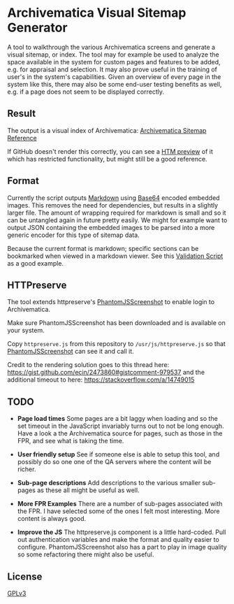 # Archivematica Visual Sitemap Generator

A tool to walkthrough the various Archivematica screens and generate a visual
sitemap, or index. The tool may for example be used to analyze the space
available in the system for custom pages and features to be added, e.g. for
appraisal and selection. It may also prove useful in the training of user's in
the system's capabilities. Given an overview of every page in the system like
this, there may also be some end-user testing benefits as well, e.g. if a page
does not seem to be displayed correctly.

## Result

The output is a visual index of Archivematica: [Archivematica Sitemap Reference](sitemap-reference.md)

If GitHub doesn't render this correctly, you can see a [HTM preview](https://htmlpreview.github.io/?https://raw.githubusercontent.com/httpreserve/capture/master/sitemap-preview.htm) of it which has restricted functionality, but might still
be a good reference.

## Format

Currently the script outputs [Markdown](http://fileformats.archiveteam.org/wiki/Markdown)
using [Base64](https://www.base64-image.de/) encoded embedded images. This removes
the need for dependencies, but results in a slightly larger file. The amount of
wrapping required for markdown is small and so it can be untangled again in future
pretty easily. We might for example want to output JSON containing the embedded
images to be parsed into a more generic encoder for this type of sitemap data.

Because the current format is markdown; specific sections can be bookmarked when
viewed in a markdown viewer. See this [Validation Script](sitemap-reference.md#fpr-policy-tool-command) as a good example.

## HTTPreserve

The tool extends httpreserve's [PhantomJSScreenshot](https://github.com/httpreserve/PhantomJSScreenshot) to enable login to Archivematica.

Make sure PhantomJSScreenshot has been downloaded and is available on your system.

Copy `httpreserve.js` from this repository to `/usr/js/httpreserve.js` so that
[PhantomJSScreenshot](https://github.com/httpreserve/PhantomJSScreenshot) can
see it and call it.

Credit to the rendering solution goes to this thread here: https://gist.github.com/ecin/2473860#gistcomment-979537 and the additional timeout to here: https://stackoverflow.com/a/14749015

## TODO

* **Page load times** Some pages are a bit laggy when loading and so the set
timeout in the JavaScript invariably turns out to not be long enough. Have a look a the Archivematica source for pages, such as those in the FPR, and see what is taking the time.

* **User friendly setup** See if someone else is able to setup this tool, and
possibly do so one one of the QA servers where the content will be richer.

* **Sub-page descriptions** Add descriptions to the various smaller sub-pages
as these all might be useful as well.

* **More FPR Examples** There are a number of sub-pages associated with the FPR.
I have selected some of the ones I felt most interesting. More content is
always good.

* **Improve the JS** The httpreserve.js component is a little hard-coded. Pull
out authentication variables and make the format and quality easier to configure.
PhantomJSScreenshot also has a part to play in image quality so some refactoring
there might also be useful.

## License

[GPLv3](LICENSE)
